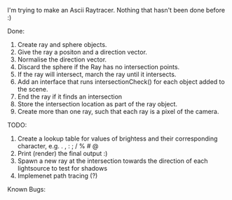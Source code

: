 I'm trying to make an Ascii Raytracer. Nothing that hasn't been done before :)

Done:
1. Create ray and sphere objects.
2. Give the ray a positon and a direction vector.
3. Normalise the direction vector.
4. Discard the sphere if the Ray has no intersection points.
5. If the ray will intersect, march the ray until it intersects.
6. Add an interface that runs intersectionCheck() for each object added to the scene.
7. End the ray if it finds an intersection
8. Store the intersection location as part of the ray object.
9. Create more than one ray, such that each ray is a pixel of the camera.

TODO:

1. Create a lookup table for values of brightess and their corresponding character, e.g. . , : ; / % # @
2. Print (render) the final output :)
3. Spawn a new ray at the intersection towards the direction of each lightsource to test for shadows
4. Implemenet path tracing (?)

Known Bugs:
